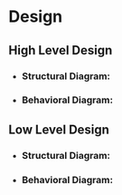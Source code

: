 # Design
## High Level Design
- ### Structural Diagram:

- ### Behavioral Diagram:

## Low Level Design
- ### Structural Diagram:

- ### Behavioral Diagram:
